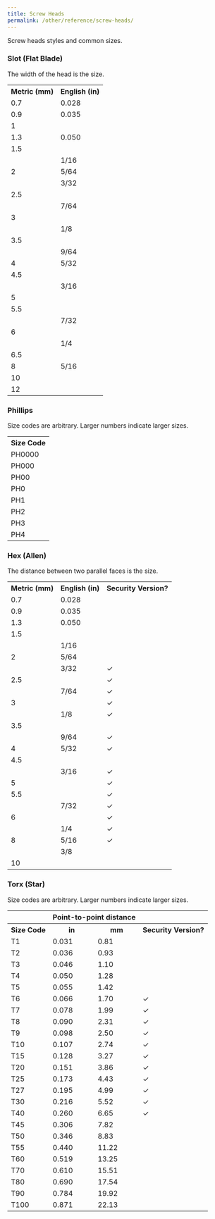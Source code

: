 ```yaml
---
title: Screw Heads
permalink: /other/reference/screw-heads/
---
```


Screw heads styles and common sizes.

### Slot (Flat Blade)
The width of the head is the size.

<div class="table"><div class="table-container"><table>
    <tr><th>Metric (mm)</th><th>English (in)</th></tr>
        <tr><td>0.7</td><td>0.028</td></tr>
        <tr><td>0.9</td><td>0.035</td></tr>
    <tr><td>1</td><td></td></tr>
        <tr><td>1.3</td><td>0.050</td></tr>
    <tr><td>1.5</td><td></td></tr>
        <tr><td></td><td>1/16</td></tr>
    <tr><td>2</td><td>5/64</td></tr>
    <tr><td></td><td>3/32</td></tr>
    <tr><td>2.5</td><td></td></tr>
        <tr><td></td><td>7/64</td></tr>
    <tr><td>3</td><td></td></tr>
    <tr><td></td><td>1/8</td></tr>
    <tr><td>3.5</td><td></td></tr>
        <tr><td></td><td>9/64</td></tr>
    <tr><td>4</td><td>5/32</td></tr>
    <tr><td>4.5</td><td></td></tr>
    <tr><td></td><td>3/16</td></tr>
        <tr><td>5</td><td></td></tr>
    <tr><td>5.5</td><td></td></tr>
        <tr><td></td><td>7/32</td></tr>
    <tr><td>6</td><td></td></tr>
    <tr><td></td><td>1/4</td></tr>
    <tr><td>6.5</td><td></td></tr>
    <tr><td>8</td><td>5/16</td></tr>
    <tr><td>10</td><td></td></tr>
    <tr><td>12</td><td></td></tr>
</table></div></div>

### Phillips
Size codes are arbitrary. Larger numbers indicate larger sizes.

<div class="table"><div class="table-container"><table>
    <tr><th>Size Code</th></tr>
    <tr><td>PH0000</td></tr>
    <tr><td>PH000</td></tr>
    <tr><td>PH00</td></tr>
    <tr><td>PH0</td></tr>
    <tr><td>PH1</td></tr>
    <tr><td>PH2</td></tr>
    <tr><td>PH3</td></tr>
    <tr><td>PH4</td></tr>
</table></div></div>

### Hex (Allen)
The distance between two parallel faces is the size.

<div class="table"><div class="table-container"><table>
    <tr><th>Metric (mm)</th><th>English (in)</th><th>Security Version?</th></tr>
    <tr><td>0.7</td><td>0.028</td><td></td></tr>
    <tr><td>0.9</td><td>0.035</td><td></td></tr>
    <tr><td>1.3</td><td>0.050</td><td></td></tr>
    <tr><td>1.5</td><td></td><td></td></tr>
    <tr><td></td><td>1/16</td><td></td></tr>
    <tr><td>2</td><td>5/64</td><td></td></tr>
    <tr><td></td><td>3/32</td><td>&#10003;</td></tr>
    <tr><td>2.5</td><td></td><td>&#10003;</td></tr>
    <tr><td></td><td>7/64</td><td>&#10003;</td></tr>
    <tr><td>3</td><td></td><td>&#10003;</td></tr>
    <tr><td></td><td>1/8</td><td>&#10003;</td></tr>
    <tr><td>3.5</td><td></td><td></td></tr>
    <tr><td></td><td>9/64</td><td>&#10003;</td></tr>
    <tr><td>4</td><td>5/32</td><td>&#10003;</td></tr>
    <tr><td>4.5</td><td></td><td></td></tr>
    <tr><td></td><td>3/16</td><td>&#10003;</td></tr>
    <tr><td>5</td><td></td><td>&#10003;</td></tr>
    <tr><td>5.5</td><td></td><td>&#10003;</td></tr>
    <tr><td></td><td>7/32</td><td>&#10003;</td></tr>
    <tr><td>6</td><td></td><td>&#10003;</td></tr>
    <tr><td></td><td>1/4</td><td>&#10003;</td></tr>
    <tr><td>8</td><td>5/16</td><td>&#10003;</td></tr>
    <tr><td></td><td>3/8</td><td></td></tr>
    <tr><td>10</td><td></td><td></td></tr>
</table></div></div>

### Torx (Star)
Size codes are arbitrary. Larger numbers indicate larger sizes.

<div class="table"><div class="table-container"><table>
    <tr><th></th><th colspan="2">Point-to-point distance</th><th></th></tr>
    <tr><th>Size Code</th><th>in</th><th>mm</th><th>Security Version?</th></tr>
    <tr><td>T1</td><td>0.031</td><td>0.81</td><td></td></tr>
    <tr><td>T2</td><td>0.036</td><td>0.93</td><td></td></tr>
    <tr><td>T3</td><td>0.046</td><td>1.10</td><td></td></tr>
    <tr><td>T4</td><td>0.050</td><td>1.28</td><td></td></tr>
    <tr><td>T5</td><td>0.055</td><td>1.42</td><td></td></tr>
    <tr><td>T6</td><td>0.066</td><td>1.70</td><td>&#10003;</td></tr>
    <tr><td>T7</td><td>0.078</td><td>1.99</td><td>&#10003;</td></tr>
    <tr><td>T8</td><td>0.090</td><td>2.31</td><td>&#10003;</td></tr>
    <tr><td>T9</td><td>0.098</td><td>2.50</td><td>&#10003;</td></tr>
    <tr><td>T10</td><td>0.107</td><td>2.74</td><td>&#10003;</td></tr>
    <tr><td>T15</td><td>0.128</td><td>3.27</td><td>&#10003;</td></tr>
    <tr><td>T20</td><td>0.151</td><td>3.86</td><td>&#10003;</td></tr>
    <tr><td>T25</td><td>0.173</td><td>4.43</td><td>&#10003;</td></tr>
    <tr><td>T27</td><td>0.195</td><td>4.99</td><td>&#10003;</td></tr>
    <tr><td>T30</td><td>0.216</td><td>5.52</td><td>&#10003;</td></tr>
    <tr><td>T40</td><td>0.260</td><td>6.65</td><td>&#10003;</td></tr>
    <tr><td>T45</td><td>0.306</td><td>7.82</td><td></td></tr>
    <tr><td>T50</td><td>0.346</td><td>8.83</td><td></td></tr>
    <tr><td>T55</td><td>0.440</td><td>11.22</td><td></td></tr>
    <tr><td>T60</td><td>0.519</td><td>13.25</td><td></td></tr>
    <tr><td>T70</td><td>0.610</td><td>15.51</td><td></td></tr>
    <tr><td>T80</td><td>0.690</td><td>17.54</td><td></td></tr>
    <tr><td>T90</td><td>0.784</td><td>19.92</td><td></td></tr>
    <tr><td>T100</td><td>0.871</td><td>22.13</td><td></td></tr>
</table></div></div>
